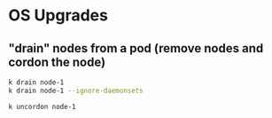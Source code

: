 # OS Upgrades

## "drain" nodes from a pod (remove nodes and cordon the node)

```bash
k drain node-1
k drain node-1 --ignore-daemonsets

k uncordon node-1
```

